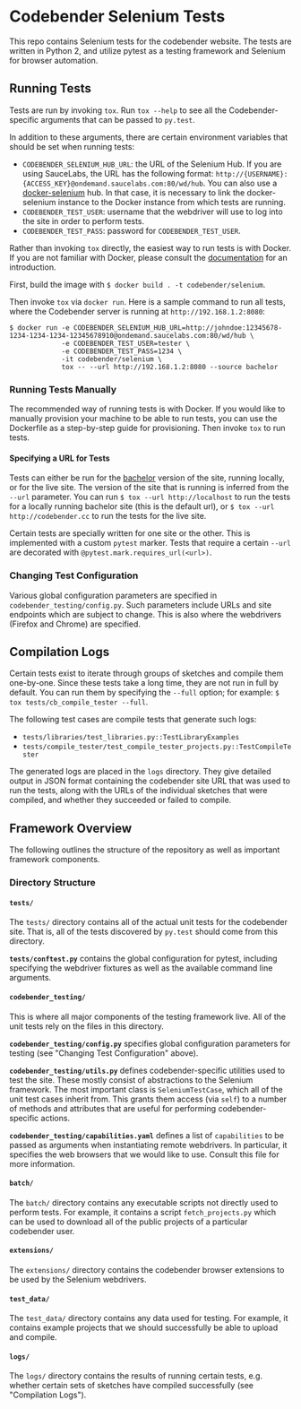 # Codebender Selenium Tests

This repo contains Selenium tests for the codebender website.  The tests are
written in Python 2, and utilize pytest as a testing framework and Selenium
for browser automation.

## Running Tests

Tests are run by invoking `tox`. Run `tox --help` to see all the
Codebender-specific arguments that can be passed to `py.test`.

In addition to these arguments, there are certain environment variables that
should be set when running tests:

- `CODEBENDER_SELENIUM_HUB_URL`: the URL of the Selenium Hub. If you are using
  SauceLabs, the URL has the following format:
  `http://{USERNAME}:{ACCESS_KEY}@ondemand.saucelabs.com:80/wd/hub`. You can
  also use a [docker-selenium](https://github.com/SeleniumHQ/docker-selenium)
  hub. In that case, it is necessary to link the docker-selenium instance to the
  Docker instance from which tests are running.
- `CODEBENDER_TEST_USER`: username that the webdriver will use to log into the
  site in order to perform tests.
- `CODEBENDER_TEST_PASS`: password for `CODEBENDER_TEST_USER`.

Rather than invoking `tox` directly, the easiest way to run tests is with
Docker. If you are not familiar with Docker, please consult the
[documentation](http://docs.docker.com/) for an introduction.

First, build the image with `$ docker build . -t codebender/selenium`.

Then invoke `tox` via `docker run`. Here is a sample command to run all tests,
where the Codebender server is running at `http://192.168.1.2:8080`:

```
$ docker run -e CODEBENDER_SELENIUM_HUB_URL=http://johndoe:12345678-1234-1234-1234-12345678910@ondemand.saucelabs.com:80/wd/hub \
             -e CODEBENDER_TEST_USER=tester \
             -e CODEBENDER_TEST_PASS=1234 \
             -it codebender/selenium \
             tox -- --url http://192.168.1.2:8080 --source bachelor
```

### Running Tests Manually

The recommended way of running tests is with Docker. If you would like to
manually provision your machine to be able to run tests, you can use the
Dockerfile as a step-by-step guide for provisioning. Then invoke `tox` to run
tests.

#### Specifying a URL for Tests

Tests can either be run for the
[bachelor](https://github.com/codebendercc/bachelor) version of the site,
running locally, or for the live site. The version of the site that is running
is inferred from the `--url` parameter. You can run `$ tox --url
http://localhost` to run the tests for a locally running bachelor site (this is
the default url), or `$ tox --url http://codebender.cc` to run the tests for the
live site.

Certain tests are specially written for one site or the other. This is
implemented with a custom `pytest` marker. Tests that require a certain `--url`
are decorated with `@pytest.mark.requires_url(<url>)`.

### Changing Test Configuration

Various global configuration parameters are specified in
`codebender_testing/config.py`.  Such parameters include URLs and site endpoints
which are subject to change.  This is also where the webdrivers (Firefox and
Chrome) are specified.

## Compilation Logs

Certain tests exist to iterate through groups of sketches and compile them
one-by-one.  Since these tests take a long time, they are not run in full by
default. You can run them by specifying the `--full` option; for example: `$ tox
tests/cb_compile_tester --full`.

The following test cases are compile tests that generate such logs:
- `tests/libraries/test_libraries.py::TestLibraryExamples`
- `tests/compile_tester/test_compile_tester_projects.py::TestCompileTester`

The generated logs are placed in the `logs` directory. They give detailed output
in JSON format containing the codebender site URL that was used to run the
tests, along with the URLs of the individual sketches that were compiled, and
whether they succeeded or failed to compile.

## Framework Overview

The following outlines the structure of the repository as well as important
framework components.

### Directory Structure

#### `tests/`

The `tests/` directory contains all of the actual unit tests for the codebender
site. That is, all of the tests discovered by `py.test` should come from this
directory.

**`tests/conftest.py`** contains the global configuration for pytest,
including specifying the webdriver fixtures as well as the available command
line arguments.

#### `codebender_testing/`

This is where all major components of the testing framework live. All of the
unit tests rely on the files in this directory.

**`codebender_testing/config.py`** specifies global configuration parameters for
testing (see "Changing Test Configuration" above).

**`codebender_testing/utils.py`** defines codebender-specific utilities used to
test the site. These mostly consist of abstractions to the Selenium framework.
The most important class is `SeleniumTestCase`, which all of the unit test cases
inherit from. This grants them access (via `self`) to a number of methods and
attributes that are useful for performing codebender-specific actions.

**`codebender_testing/capabilities.yaml`** defines a list of `capabilities` to
be passed as arguments when instantiating remote webdrivers. In particular, it
specifies the web browsers that we would like to use. Consult this file for more
information.

#### `batch/`

The `batch/` directory contains any executable scripts not directly used to
perform tests. For example, it contains a script `fetch_projects.py` which can
be used to download all of the public projects of a particular codebender user.

#### `extensions/`

The `extensions/` directory contains the codebender browser extensions to be
used by the Selenium webdrivers.

#### `test_data/`

The `test_data/` directory contains any data used for testing. For example, it
contains example projects that we should successfully be able to upload and
compile.

#### `logs/`

The `logs/` directory contains the results of running certain tests, e.g.
whether certain sets of sketches have compiled successfully (see "Compilation
Logs").

